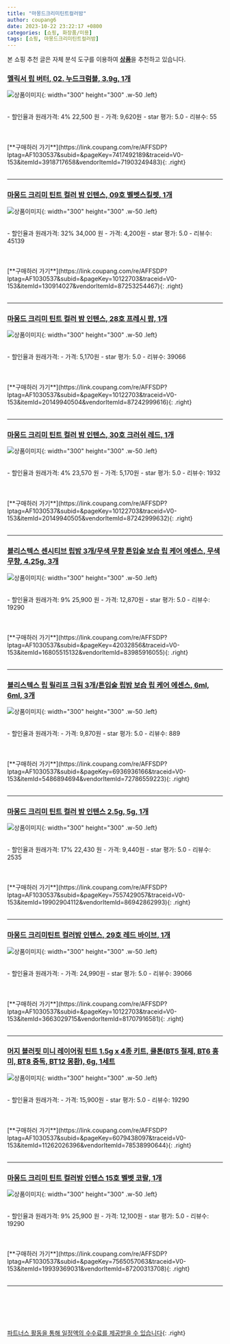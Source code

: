 ```yaml
---
title: "마몽드크리미틴트컬러밤"
author: coupang6
date: 2023-10-22 23:22:17 +0800
categories: [쇼핑, 화장품/미용]
tags: [쇼핑, 마몽드크리미틴트컬러밤]
---
```


본 쇼핑 추천 글은 자체 분석 도구를 이용하여 [**상품**](https://link.coupang.com/a/bao1ui)을 추천하고 있습니다.

### [멜릭서 립 버터, 02. 누드크럼블, 3.9g, 1개](https://link.coupang.com/re/AFFSDP?lptag=AF1030537&subid=&pageKey=7417492189&traceid=V0-153&itemId=3918717658&vendorItemId=71903249483)

![상품이미지](https://thumbnail7.coupangcdn.com/thumbnails/remote/230x230ex/image/retail/images/2188562701598326-81129323-6790-4ac9-b545-47ed7d441257.jpg){: width="300" height="300" .w-50 .left}


<br>
- 할인율과 원래가격: 4%  22,500   원
- 가격: 9,620원
- star 평가: 5.0
- 리뷰수: 55
<br>
<br>
<br>
<br>
[**구매하러 가기**](https://link.coupang.com/re/AFFSDP?lptag=AF1030537&subid=&pageKey=7417492189&traceid=V0-153&itemId=3918717658&vendorItemId=71903249483){: .right}
<br>
<br>

---

### [마몽드 크리미 틴트 컬러 밤 인텐스, 09호 벨벳스킬렛, 1개](https://link.coupang.com/re/AFFSDP?lptag=AF1030537&subid=&pageKey=10122703&traceid=V0-153&itemId=130914027&vendorItemId=87253254467)

![상품이미지](https://thumbnail10.coupangcdn.com/thumbnails/remote/230x230ex/image/vendor_inventory/147a/db153437585614f6822ea43b5844439461003d6204bf63985c924f5b91c2.jpg){: width="300" height="300" .w-50 .left}


<br>
- 할인율과 원래가격: 32%  34,000   원
- 가격: 4,200원
- star 평가: 5.0
- 리뷰수: 45139
<br>
<br>
<br>
<br>
[**구매하러 가기**](https://link.coupang.com/re/AFFSDP?lptag=AF1030537&subid=&pageKey=10122703&traceid=V0-153&itemId=130914027&vendorItemId=87253254467){: .right}
<br>
<br>

---

### [마몽드 크리미 틴트 컬러 밤 인텐스, 28호 프레시 팝, 1개](https://link.coupang.com/re/AFFSDP?lptag=AF1030537&subid=&pageKey=10122703&traceid=V0-153&itemId=20149940504&vendorItemId=87242999616)

![상품이미지](https://thumbnail10.coupangcdn.com/thumbnails/remote/230x230ex/image/vendor_inventory/147a/db153437585614f6822ea43b5844439461003d6204bf63985c924f5b91c2.jpg){: width="300" height="300" .w-50 .left}


<br>
- 할인율과 원래가격: 
- 가격: 5,170원
- star 평가: 5.0
- 리뷰수: 39066
<br>
<br>
<br>
<br>
[**구매하러 가기**](https://link.coupang.com/re/AFFSDP?lptag=AF1030537&subid=&pageKey=10122703&traceid=V0-153&itemId=20149940504&vendorItemId=87242999616){: .right}
<br>
<br>

---

### [마몽드 크리미 틴트 컬러 밤 인텐스, 30호 크러쉬 레드, 1개](https://link.coupang.com/re/AFFSDP?lptag=AF1030537&subid=&pageKey=10122703&traceid=V0-153&itemId=20149940505&vendorItemId=87242999632)

![상품이미지](https://thumbnail10.coupangcdn.com/thumbnails/remote/230x230ex/image/vendor_inventory/147a/db153437585614f6822ea43b5844439461003d6204bf63985c924f5b91c2.jpg){: width="300" height="300" .w-50 .left}


<br>
- 할인율과 원래가격: 4%  23,570   원
- 가격: 5,170원
- star 평가: 5.0
- 리뷰수: 1932
<br>
<br>
<br>
<br>
[**구매하러 가기**](https://link.coupang.com/re/AFFSDP?lptag=AF1030537&subid=&pageKey=10122703&traceid=V0-153&itemId=20149940505&vendorItemId=87242999632){: .right}
<br>
<br>

---

### [블리스텍스 센시티브 립밤 3개/무색 무향 튼입술 보습 립 케어 에센스, 무색 무향, 4.25g, 3개](https://link.coupang.com/re/AFFSDP?lptag=AF1030537&subid=&pageKey=42032856&traceid=V0-153&itemId=16805515132&vendorItemId=83985916055)

![상품이미지](https://thumbnail6.coupangcdn.com/thumbnails/remote/230x230ex/image/vendor_inventory/04c9/bb8a6fe32f1b08a7165af10772ddc02e15bb827972a99288755907972c75.jpg){: width="300" height="300" .w-50 .left}


<br>
- 할인율과 원래가격: 9%  25,900   원
- 가격: 12,870원
- star 평가: 5.0
- 리뷰수: 19290
<br>
<br>
<br>
<br>
[**구매하러 가기**](https://link.coupang.com/re/AFFSDP?lptag=AF1030537&subid=&pageKey=42032856&traceid=V0-153&itemId=16805515132&vendorItemId=83985916055){: .right}
<br>
<br>

---

### [블리스텍스 립 릴리프 크림 3개/튼입술 립밤 보습 립 케어 에센스, 6ml, 6ml, 3개](https://link.coupang.com/re/AFFSDP?lptag=AF1030537&subid=&pageKey=6936936166&traceid=V0-153&itemId=5486894694&vendorItemId=72786559223)

![상품이미지](https://thumbnail8.coupangcdn.com/thumbnails/remote/230x230ex/image/vendor_inventory/bc44/87c0a674a32f85a0e8012fb876c31d5e847c21bd386b73044f9e3c8ea2fb.jpg){: width="300" height="300" .w-50 .left}


<br>
- 할인율과 원래가격: 
- 가격: 9,870원
- star 평가: 5.0
- 리뷰수: 889
<br>
<br>
<br>
<br>
[**구매하러 가기**](https://link.coupang.com/re/AFFSDP?lptag=AF1030537&subid=&pageKey=6936936166&traceid=V0-153&itemId=5486894694&vendorItemId=72786559223){: .right}
<br>
<br>

---

### [마몽드 크리미 틴트 컬러 밤 인텐스 2.5g, 5g, 1개](https://link.coupang.com/re/AFFSDP?lptag=AF1030537&subid=&pageKey=7557429057&traceid=V0-153&itemId=19902904112&vendorItemId=86942862993)

![상품이미지](https://thumbnail10.coupangcdn.com/thumbnails/remote/230x230ex/image/vendor_inventory/c14e/7d0013304f954772554c9b5f61c31a1fff22ddfb5113268c5b9a3989f75d.png){: width="300" height="300" .w-50 .left}


<br>
- 할인율과 원래가격: 17%  22,430   원
- 가격: 9,440원
- star 평가: 5.0
- 리뷰수: 2535
<br>
<br>
<br>
<br>
[**구매하러 가기**](https://link.coupang.com/re/AFFSDP?lptag=AF1030537&subid=&pageKey=7557429057&traceid=V0-153&itemId=19902904112&vendorItemId=86942862993){: .right}
<br>
<br>

---

### [마몽드 크리미틴트 컬러밤 인텐스, 29호 레드 바이브, 1개](https://link.coupang.com/re/AFFSDP?lptag=AF1030537&subid=&pageKey=10122703&traceid=V0-153&itemId=3663029715&vendorItemId=81707916581)

![상품이미지](https://thumbnail9.coupangcdn.com/thumbnails/remote/230x230ex/image/vendor_inventory/1663/c6ec606e57dcd5c5a38f6a2a7114a8cb7bace1b2c2fc7d925ce19f655c40.jpg){: width="300" height="300" .w-50 .left}


<br>
- 할인율과 원래가격: 
- 가격: 24,990원
- star 평가: 5.0
- 리뷰수: 39066
<br>
<br>
<br>
<br>
[**구매하러 가기**](https://link.coupang.com/re/AFFSDP?lptag=AF1030537&subid=&pageKey=10122703&traceid=V0-153&itemId=3663029715&vendorItemId=81707916581){: .right}
<br>
<br>

---

### [머지 블러핏 미니 레이어링 틴트 1.5g x 4종 키트, 쿨톤(BT5 절제, BT6 흥미, BT8 중독, BT12 몽환), 6g, 1세트](https://link.coupang.com/re/AFFSDP?lptag=AF1030537&subid=&pageKey=6079438097&traceid=V0-153&itemId=11262026396&vendorItemId=78538990644)

![상품이미지](https://thumbnail8.coupangcdn.com/thumbnails/remote/230x230ex/image/retail/images/2421776271940072-0e71b6bd-e988-4f92-8a69-0542cd8961a8.jpg){: width="300" height="300" .w-50 .left}


<br>
- 할인율과 원래가격: 
- 가격: 15,900원
- star 평가: 5.0
- 리뷰수: 19290
<br>
<br>
<br>
<br>
[**구매하러 가기**](https://link.coupang.com/re/AFFSDP?lptag=AF1030537&subid=&pageKey=6079438097&traceid=V0-153&itemId=11262026396&vendorItemId=78538990644){: .right}
<br>
<br>

---

### [마몽드 크리미 틴트 컬러밤 인텐스 15호 벨벳 코랄, 1개](https://link.coupang.com/re/AFFSDP?lptag=AF1030537&subid=&pageKey=7565057063&traceid=V0-153&itemId=19939369031&vendorItemId=87200313708)

![상품이미지](https://thumbnail6.coupangcdn.com/thumbnails/remote/230x230ex/image/vendor_inventory/2bba/b5d1d74ee050cf60b9f4fddc0c5a091c0e6b7646bee4160dfc799d1e3f83.jpeg){: width="300" height="300" .w-50 .left}


<br>
- 할인율과 원래가격: 9%  25,900   원
- 가격: 12,100원
- star 평가: 5.0
- 리뷰수: 19290
<br>
<br>
<br>
<br>
[**구매하러 가기**](https://link.coupang.com/re/AFFSDP?lptag=AF1030537&subid=&pageKey=7565057063&traceid=V0-153&itemId=19939369031&vendorItemId=87200313708){: .right}
<br>
<br>

---
<br><br><br><br><br> [파트너스 활동을 통해 일정액의 수수료를 제공받을 수 있습니다](https://link.coupang.com/a/bao1ui){: .right}